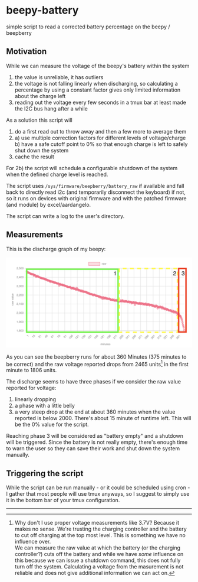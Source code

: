# beepy-battery
simple script to read a corrected battery percentage on the beepy / beepberry

## Motivation
While we can measure the voltage of the beepy's battery within the system  
1) the value is unreliable, it has outliers
2) the voltage is not falling linearly when discharging, so calculating a percentage by using a constant factor gives only limited information about the charge left
3) reading out the voltage every few seconds in a tmux bar at least made the I2C bus hang after a while

As a solution this script will  
1) do a first read out to throw away and then a few more to average them
2) 
	 a) use multiple correction factors for different levels of voltage/charge  
   b) have a safe cutoff point to 0% so that enough charge is left to safely shut down the system
3) cache the result

For 2b) the script will schedule a configurable shutdown of the system when the defined charge level is reached.

The script uses `/sys/firmware/beepberry/battery_raw` if available and fall back to directly read i2c (and temporarily disconnect the keyboard) if not, so it runs on devices with original firmware and with the patched firmware (and module) by excel/aardangelo.

The script can write a log to the user's directory.

## Measurements
This is the discharge graph of my beepy:

![](./images/battery_raw.png)

As you can see the beepberry runs for about 360 Minutes (375 minutes to be correct) and the raw voltage reported drops from 2465 units[^1] in the first minute to 1806 units.

The discharge seems to have three phases if we consider the raw value reported for voltage:  
1) linearly dropping
2) a phase with a little belly
3) a very steep drop at the end at about 360 minutes when the value reported is below 2000. There's about 15 minute of runtime left. This will be the 0% value for the script.

Reaching phase 3 will be considered as "battery empty" and a shutdown will be triggered. Since the battery is not really empty, there's enough time to warn the user so they can save their work and shut down the system manually.  

## Triggering the script

While the script can be run manually - or it could be scheduled using cron - I gather that most people will use tmux anyways, so I suggest to simply use it in the bottom bar of your tmux configuration.

---
[^1]: Why don't I use proper voltage measurements like 3.7V? Because it makes no sense. We're trusting the charging controller and the battery to cut off charging at the top most level. This is something we have no influence over.    
We can measure the raw value at which the battery (or the charging controller?) cuts off the battery and while we have _some_ influence on this because we can issue a shutdown command, this does not fully turn off the system.
Calculating a voltage from the masurement is not reliable and does not give additional information we can act on.